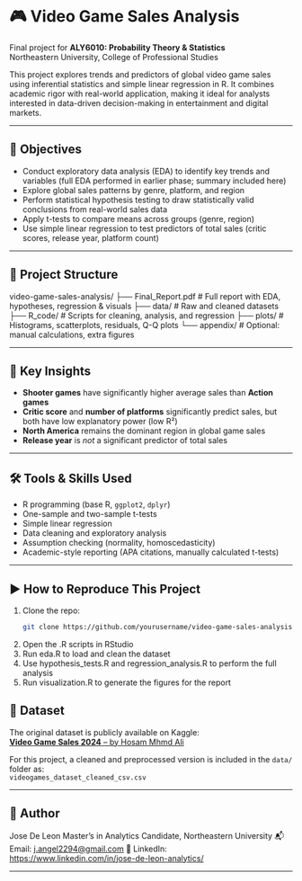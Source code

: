 # 🎮 Video Game Sales Analysis

Final project for **ALY6010: Probability Theory & Statistics**  
Northeastern University, College of Professional Studies

This project explores trends and predictors of global video game sales using inferential statistics and simple linear regression in R. It combines academic rigor with real-world application, making it ideal for analysts interested in data-driven decision-making in entertainment and digital markets.

---

## 🎯 Objectives

- Conduct exploratory data analysis (EDA) to identify key trends and variables (full EDA performed in earlier phase; summary included here)
- Explore global sales patterns by genre, platform, and region
- Perform statistical hypothesis testing to draw statistically valid conclusions from real-world sales data
- Apply t-tests to compare means across groups (genre, region)
- Use simple linear regression to test predictors of total sales (critic scores, release year, platform count)

---

## 📁 Project Structure

video-game-sales-analysis/ ├── Final_Report.pdf # Full report with EDA, hypotheses, regression & visuals ├── data/ # Raw and cleaned datasets ├── R_code/ # Scripts for cleaning, analysis, and regression ├── plots/ # Histograms, scatterplots, residuals, Q-Q plots └── appendix/ # Optional: manual calculations, extra figures

---

## 🔑 Key Insights

- **Shooter games** have significantly higher average sales than **Action games**
- **Critic score** and **number of platforms** significantly predict sales, but both have low explanatory power (low R²)
- **North America** remains the dominant region in global game sales
- **Release year** is *not* a significant predictor of total sales

---

## 🛠 Tools & Skills Used

- R programming (base R, `ggplot2`, `dplyr`)
- One-sample and two-sample t-tests
- Simple linear regression
- Data cleaning and exploratory analysis
- Assumption checking (normality, homoscedasticity)
- Academic-style reporting (APA citations, manually calculated t-tests)

---

## ▶️ How to Reproduce This Project

1. Clone the repo:  
   ```bash
   git clone https://github.com/yourusername/video-game-sales-analysis
2. Open the .R scripts in RStudio
3. Run eda.R to load and clean the dataset
4. Use hypothesis_tests.R and regression_analysis.R to perform the full analysis
5. Run visualization.R to generate the figures for the report

## 📌 Dataset
The original dataset is publicly available on Kaggle:  
[**Video Game Sales 2024** – by Hosam Mhmd Ali](https://www.kaggle.com/datasets/hosammhmdali/video-game-sales-2024)

For this project, a cleaned and preprocessed version is included in the `data/` folder as:  
`videogames_dataset_cleaned_csv.csv`

---

## 👤 Author
Jose De Leon
Master’s in Analytics Candidate, Northeastern University
📬 Email: j.angel2294@gmail.com
🔗 LinkedIn: https://www.linkedin.com/in/jose-de-leon-analytics/



---

